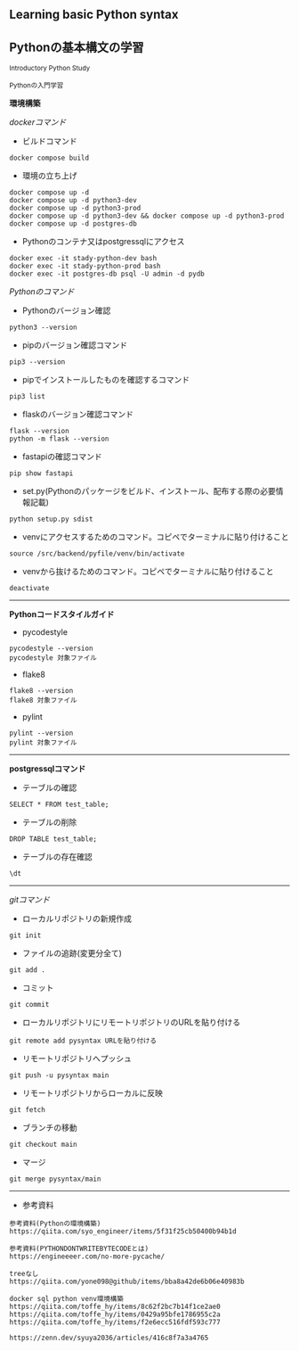 ## Learning basic Python syntax
## Pythonの基本構文の学習

<sub> Introductory Python Study </sub>

<sub> Pythonの入門学習 </sub>

**環境構築**

*dockerコマンド*

* ビルドコマンド
```
docker compose build
``` 
* 環境の立ち上げ
```
docker compose up -d 
docker compose up -d python3-dev
docker compose up -d python3-prod
docker compose up -d python3-dev && docker compose up -d python3-prod
docker compose up -d postgres-db
```
* Pythonのコンテナ又はpostgressqlにアクセス
```
docker exec -it stady-python-dev bash
docker exec -it stady-python-prod bash
docker exec -it postgres-db psql -U admin -d pydb
```

*Pythonのコマンド*

* Pythonのバージョン確認
```
python3 --version
```
* pipのバージョン確認コマンド
```
pip3 --version
```
* pipでインストールしたものを確認するコマンド
```
pip3 list
```
* flaskのバージョン確認コマンド
```
flask --version
python -m flask --version
```
* fastapiの確認コマンド
```
pip show fastapi
```
* set.py(Pythonのパッケージをビルド、インストール、配布する際の必要情報記載)
```
python setup.py sdist
```
* venvにアクセスするためのコマンド。コピペでターミナルに貼り付けること
```
source /src/backend/pyfile/venv/bin/activate
```
* venvから抜けるためのコマンド。コピペでターミナルに貼り付けること
```
deactivate
```
---

**Pythonコードスタイルガイド**
* pycodestyle
```
pycodestyle --version
pycodestyle 対象ファイル
```
* flake8
```
flake8 --version
flake8 対象ファイル
```
* pylint
```
pylint --version
pylint 対象ファイル
```

---
**postgressqlコマンド**
* テーブルの確認
```
SELECT * FROM test_table;
```
* テーブルの削除
```
DROP TABLE test_table;
```
* テーブルの存在確認
```
\dt
```
---
*gitコマンド*

* ローカルリポジトリの新規作成
```
git init
```

* ファイルの追跡(変更分全て)
```
git add .
```

* コミット
```
git commit
```

* ローカルリポジトリにリモートリポジトリのURLを貼り付ける
```
git remote add pysyntax URLを貼り付ける
```

* リモートリポジトリへプッシュ
```
git push -u pysyntax main
```

* リモートリポジトリからローカルに反映
```
git fetch
```

* ブランチの移動
```
git checkout main
```

* マージ
```
git merge pysyntax/main
```

---
* 参考資料
```
参考資料(Pythonの環境構築)
https://qiita.com/syo_engineer/items/5f31f25cb50400b94b1d
```
```
参考資料(PYTHONDONTWRITEBYTECODEとは)
https://engineeeer.com/no-more-pycache/
```
```
treeなし
https://qiita.com/yone098@github/items/bba8a42de6b06e40983b
```

```
docker sql python venv環境構築
https://qiita.com/toffe_hy/items/8c62f2bc7b14f1ce2ae0
https://qiita.com/toffe_hy/items/0429a95bfe1786955c2a
https://qiita.com/toffe_hy/items/f2e6ecc516fdf593c777

https://zenn.dev/syuya2036/articles/416c8f7a3a4765
```
